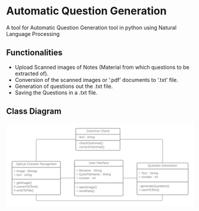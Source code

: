 # Automatic Question Generation

A tool for Automatic Question Generation tool in python using Natural Language Processing

## Functionalities
* Upload Scanned images of Notes (Material from which questions to be extracted of).
* Conversion of the scanned images or ‘.pdf’ documents to ‘.txt’ file. 
* Generation of questions out the .txt file.
* Saving the Questions in a .txt file.

## Class Diagram
![class diagram](/Images&Diagram/Class-Diagram.png)
